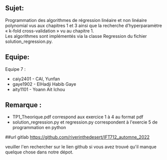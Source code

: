 ## Sujet:
Programmation des algorithmes de régression linéaire et non linéaire polynomial vus aux chapitres 1 et 3 ainsi que la recherche d’hyperparamètre « k-fold cross-validation » vu au chapitre 1.  
Les algorithmes sont implémentés via la classe Regression du fichier solution_regression.py.

## Equipe:
Equipe 7  :
  - caiy2401 - CAI, Yunfan
  - gaye1902 - ElHadji Habib Gaye
  - aity1101 - Yoann Ait Ichou

## Remarque :
 - TP1_Theorique.pdf correspond aux exercice 1 à 4 au format pdf 
 - solution_regression.py et regression.py correspondent à l'exercie 5 de programmation en python

##url gitlab
https://github.com/riverinthedesert/IFT712_automne_2022

veuiller l'en rechercher sur le lien github si vous avez trouvé qu'il manque quelque chose dans notre dépot.